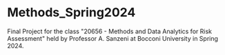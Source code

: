 # Methods_Spring2024
Final Project for the class "20656 - Methods and Data Analytics for Risk Assessment" held by Professor A. Sanzeni at Bocconi University in Spring 2024.

